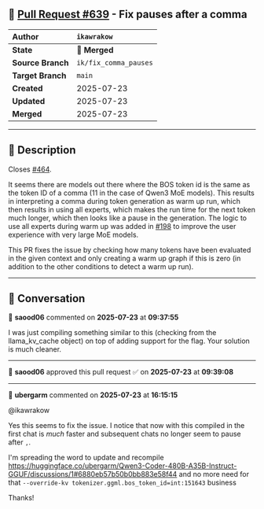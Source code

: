## 🔀 [Pull Request #639](https://github.com/ikawrakow/ik_llama.cpp/pull/639) - Fix pauses after a comma

| **Author** | `ikawrakow` |
| :--- | :--- |
| **State** | 🔀 **Merged** |
| **Source Branch** | `ik/fix_comma_pauses` |
| **Target Branch** | `main` |
| **Created** | 2025-07-23 |
| **Updated** | 2025-07-23 |
| **Merged** | 2025-07-23 |

---

## 📄 Description

Closes [#464](https://github.com/ikawrakow/ik_llama.cpp/issues/464).

It seems there are models out there where the BOS token id is the same as the token ID of a comma (11 in the case of Qwen3 MoE models). This results in interpreting a comma during token generation as warm up run, which then results in using all experts, which makes the run time for the next token much longer, which then looks like a pause in the generation. The logic to use all experts during warm up was added in [#198](https://github.com/ikawrakow/ik_llama.cpp/issues/198) to improve the user experience with very large MoE models.  

This PR fixes the issue by checking how many tokens have been evaluated in the given context and only creating a warm up graph if this is zero (in addition to the other conditions to detect a warm up run).

---

## 💬 Conversation

👤 **saood06** commented on **2025-07-23** at **09:37:55**

I was just compiling something similar to this (checking from the llama_kv_cache object) on top of adding support for the flag. Your solution is much cleaner.

---

👤 **saood06** approved this pull request ✅ on **2025-07-23** at **09:39:08**

---

👤 **ubergarm** commented on **2025-07-23** at **16:15:15**

@ikawrakow 

Yes this seems to fix the issue. I notice that now with this compiled in the first chat is *much* faster and subsequent chats no longer seem to pause after `,`. 

I'm spreading the word to update and recompile https://huggingface.co/ubergarm/Qwen3-Coder-480B-A35B-Instruct-GGUF/discussions/1#6880eb57b50b0bb883e58f44  and no more need for that `--override-kv tokenizer.ggml.bos_token_id=int:151643` business

Thanks!